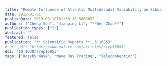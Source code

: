 ```yaml
---
title: "Remote Influence of Atlantic Multidecadal Variability on Siberian Warm Season Precipitation"
date: 2015-01-01
publishDate: 2019-09-18T01:50:18.506865Z
authors: ["Cheng Sun", "Jianping Li", "**Sen Zhao**"]
publication_types: ["2"]
abstract: ""
featured: false
publication: "**_Scientific Reports_**, 5:16853"
# url_pdf: "https://www.nature.com/articles/srep16853"
doi: "10.1038/srep16853"
tags: ["Rossby Wave", "Wave Ray Tracing", "Teleconnection"]
---
```


